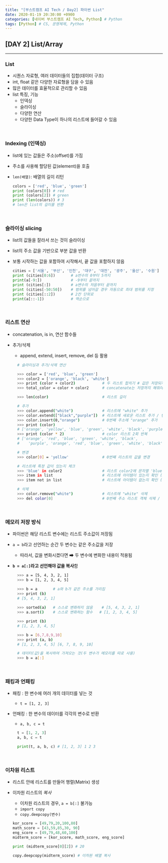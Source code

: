 ```yaml
---
title: "[부스트캠프 AI Tech / Day2] 파이썬 List"
date: 2020-01-19 20:30:00 +0900
categories: [네이버 부스트캠프 AI Tech, Python] # Python
tags: [Python] # CS, 운영체제, Python
---
```



## **[DAY 2] List/Array**

---

### **List**

- 시퀀스 자료형, 여러 데이터들의 집합(데이터 구조)
- int, float 같은 다양한 자료형을 담을 수 있음
- 많은 데이터를 효율적으로 관리할 수 있음
- list 특징, 기능
  - 인덱싱
  - 슬라이싱
  - 다양한 연산
  - 다양한 Data Type이 하나의 리스트에 들어갈 수 있음

<br/>

### **Indexing (인덱싱)**

- list에 있는 값들은 주소(offset)를 가짐
- 주소를 사용해 할당된 값(element)을 호출
- `len(배열)`: 배열의 길이 리턴
  
  ```python
  colors = ['red', 'blue', 'green']
  print (colors[0]) # red
  print (colors[2]) # green
  print (len(colors)) # 3
  # len은 list의 길이를 반환
  ```

<br/>

### **슬라이싱 slicing**

- list의 값들을 잘라서 쓰는 것이 슬라이싱
- list의 주소 값을 기반으로 부분 값을 반환
- 보통 시작하는 값을 포함하여 시작해서, 끝 값을 포함하지 않음

  ```python
  cities = ['서울', '부산', '인천', '대구', '대전', '광주', '울산', '수원']
  print (cities[0:6])       # a번수의 0부터 5까지
  print(a[-9:])             # -9부터 끝까지
  print (cities[:])         # a변수의 처음부터 끝까지
  print (cities[-50:50])    # 범위를 넘어갈 경우 자동으로 최대 범위를 지정
  print (cities[::2])       # 2칸 단위로
  print(a[::-1])            # 역순으로
  ```

<br/>

### **리스트 연산**

- concatenation, is in, 연산 함수들
- 추가/삭제
  - append, extend, insert, remove, del 등 활용
  
  ```bash
    # 슬라이싱과 추가/삭제 연산

    >>> color = ['red', 'blue', 'green']
    >>> color2 = ['orange', 'black', 'white']
    >>> print (color + color2)            # 두 리스트 합치기 # 값은 저장되지 않음
    >>> total_color = color + color2      # concatenate는 저장까지 해줘야함

    >>> len(color)                        # 리스트 길이

    # 추가
    >>> color.append("white")             # 리스트에 "white" 추가       / 변화 O
    >>> color.extend(["black","purple"])  # 리스트에 새로운 리스트 추가 / 변화 O
    >>> color.insert(0,"orange")          # 0번째 주소에 "orange" 추가
    >>> print (color)
    # ['orange', 'yellow', 'blue', 'green', 'white', 'black', 'purple']
    >>> print (color * 2)                 # color 리스트 2회 반복
    # ['orange', 'red', 'blue', 'green', 'white', 'black',
    #    'purple', 'orange', 'red', 'blue', 'green', 'white', 'black', 'purple']

    # 변경
    >>> color[0] = 'yellow'               # 0번째 리스트의 값을 변경

    # 리스트에 특정 값이 있는지 체크
    >>> 'blue' in color2                  # 리스트 color2에 문자열 'blue'가 있는지, 존재 여부 반환
    >>> item in list                      # 리스트에 아이템이 있는지 확인 (있으면 True)
    >>> item not in list                  # 리스트에 아이템이 없는지 확인 (없으면 True)

    # 삭제
    >>> color.remove("white")             # 리스트에 "white" 삭제       / 변화 O
    >>> del color[0]                      # 0번째 주소 리스트 객체 삭제 / 변화 O (메모리를 날림)
  ```

<br/>

### **메모리 저장 방식**

- 파이썬은 해당 리스트 변수에는 리스트 주소값이 저장됨
- `a = b`라고 선언하는 순간 두 변수는 같은 주소값을 저장
  - 따라서, 값을 변화시켰다면 ➡ 두 변수에 변화한 내용이 적용됨
- **`b = a[:]`라고 선언해야 값을 복사**함

  ```bash
    >>> a = [5, 4, 3, 2, 1]
    >>> b = [1, 2, 3, 4, 5]

    >>> b = a       # a와 b가 같은 주소를 가리킴
    >>> print (b)
    # [5, 4, 3, 2, 1]
    
    >>> sorted(a)   # 스스로 변화하지 않음    # [5, 4, 3, 2, 1]
    >>> a.sort()    # 스스로 변화하는 함수   # [1, 2, 3, 4, 5]

    >>> print (b)
    # [1, 2, 3, 4, 5]

    >>> b = [6,7,8,9,10]
    >>> print (a, b)
    # [1, 2, 3, 4, 5] [6, 7, 8, 9, 10]

    # 데이터(값)을 복사하여 가져오는 것(두 변수가 메모리를 따로 사용)
    >>> b = a[:]
  ```

<br/>

### **패킹과 언패킹**

- 패킹 : 한 변수에 여러 개의 데이터를 넣는 것
  - `t = [1, 2, 3]`
- 언패킹 : 한 변수의 데이터를 각각의 변수로 반환
  - `a, b, c = t`
  
  ```python
    t = [1, 2, 3]
    a, b, c = t

    print(t, a, b, c) # [1, 2, 3] 1 2 3
  ```

<br/>

### **이차원 리스트**

- 리스트 안에 리스트를 만들어 행렬(Matrix) 생성
- 이차원 리스트의 *복사*
  - 이차원 리스트의 경우, `a = b[:]` 불가능
  - `import copy`
  - `copy.deepcopy(변수)`

  ```Python
  kor_score = [49,79,20,100,80]
  math_score = [43,59,85,30, 90]
  eng_score = [49,79,48,60,100]
  midterm_score = [kor_score, math_score, eng_score]
  
  print (midterm_score[0][2]) # 20

  copy.deepcopy(midterm_score) # 이차원 배열 복사
  ```

